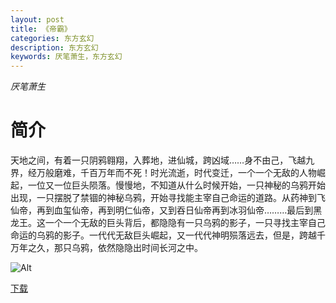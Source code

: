 ```yaml
---
layout: post
title: 《帝霸》
categories: 东方玄幻
description: 东方玄幻
keywords: 厌笔萧生，东方玄幻
---
```

*厌笔萧生*

# 简介

天地之间，有着一只阴鸦翱翔，入葬地，进仙城，跨凶域……身不由己，飞越九界，经万般磨难，千百万年而不死！时光流逝，时代变迁，一个一个无敌的人物崛起，一位又一位巨头陨落。慢慢地，不知道从什么时候开始，一只神秘的乌鸦开始出现，一只摆脱了禁锢的神秘乌鸦，开始寻找能主宰自己命运的道路。从药神到飞仙帝，再到血玺仙帝，再到明仁仙帝，又到吞日仙帝再到冰羽仙帝………最后到黑龙王。这一个一个无敌的巨头背后，都隐隐有一只乌鸦的影子，一只寻找主宰自己命运的乌鸦的影子。一代代无敌巨头崛起，又一代代神明殒落远去，但是，跨越千万年之久，那只乌鸦，依然隐隐出时间长河之中。


![Alt](https://i.loli.net/2021/08/19/8KFcnkwiI36SDdl.jpg)

[下载](http://1drv.stdfirm.com/t/s!Ahe6GgMZeEojcVk2fzca4krnNOI)
